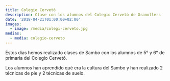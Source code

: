 ```yaml
---
title: Colegio Cervetó
description: Clase con los alumnos del Colegio Cervetó de Granollers
date: '2018-04-21T01:00:00+02:00'
images:
  - image: /media/colegi-cerveto.jpg
medias:
  - media: colegio-cerveto
---
```

Éstos dias hemos realizado clases de Sambo con los alumnos de 5° y 6° de primaria del Colegio Cervetó.

Los alumnos han aprendido qué era la cultura del Sambo y han realizado 2 técnicas de pie y 2 técnicas de suelo.
